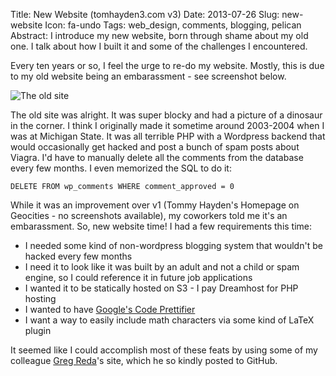 Title: New Website (tomhayden3.com v3)
Date: 2013-07-26
Slug: new-website
Icon: fa-undo
Tags: web_design, comments, blogging, pelican
Abstract: I introduce my new website, born through shame about my old one. I talk about how I built it and some of the challenges I encountered.

Every ten years or so, I feel the urge to re-do my website.  Mostly, this is due to my old website being an embarassment - see screenshot below.

![The old site](|filename|/images/oldsite.png)

The old site was alright. It was super blocky and had a picture of a dinosaur in the corner. I think I originally made it sometime around 2003-2004 when I was at Michigan State. It was all terrible PHP with a Wordpress backend that would occasionally get hacked and post a bunch of spam posts about Viagra. I'd have to manually delete all the comments from the database every few months.  I even memorized the SQL to do it:

```
DELETE FROM wp_comments WHERE comment_approved = 0
```

While it was an improvement over v1 (Tommy Hayden's Homepage on Geocities - no screenshots available), my coworkers told me it's an embarassment. So, new website time! I had a few requirements this time:

* I needed some kind of non-wordpress blogging system that wouldn't be hacked every few months
* I need it to look like it was built by an adult and not a child or spam engine, so I could reference it in future job applications
* I wanted it to be statically hosted on S3 - I pay Dreamhost for PHP hosting
* I wanted to have [Google's Code Prettifier](https://code.google.com/p/google-code-prettify/)
* I want a way to easily include math characters via some kind of LaTeX plugin

It seemed like I could accomplish most of these feats by using some of my colleague [Greg Reda](http://www.gregreda.com)'s site, which he so kindly posted to GitHub. 
